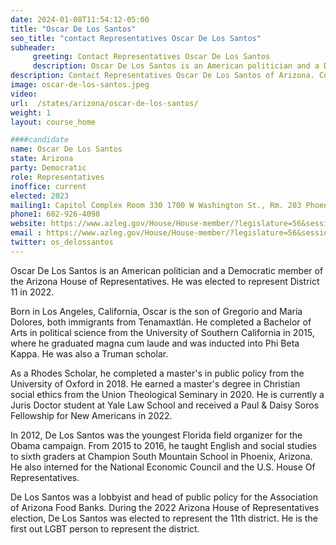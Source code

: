 ```yaml
---
date: 2024-01-08T11:54:12-05:00
title: "Oscar De Los Santos"
seo_title: "contact Representatives Oscar De Los Santos"
subheader:
     greeting: Contact Representatives Oscar De Los Santos
     description: Oscar De Los Santos is an American politician and a Democratic member of the Arizona House of Representatives. He was elected to represent District 11 in 2022.
description: Contact Representatives Oscar De Los Santos of Arizona. Contact information for Oscar De Los Santos includes email address, phone number, and mailing address.
image: oscar-de-los-santos.jpeg
video:
url:  /states/arizona/oscar-de-los-santos/
weight: 1
layout: course_home

####candidate
name: Oscar De Los Santos
state: Arizona
party: Democratic
role: Representatives
inoffice: current
elected: 2023
mailing1: Capitol Complex Room 330 1700 W Washington St., Rm. 203 Phoenix, AZ 85007-2890
phone1: 602-926-4098
website: https://www.azleg.gov/House/House-member/?legislature=56&session=128&legislator=2158/
email : https://www.azleg.gov/House/House-member/?legislature=56&session=128&legislator=2158/
twitter: os_delossantos
---
```


Oscar De Los Santos is an American politician and a Democratic member of the Arizona House of Representatives. He was elected to represent District 11 in 2022.

Born in Los Angeles, California, Oscar is the son of Gregorio and María Dolores, both immigrants from Tenamaxtlán. He completed a Bachelor of Arts in political science from the University of Southern California in 2015, where he graduated magna cum laude and was inducted into Phi Beta Kappa. He was also a Truman scholar.

As a Rhodes Scholar, he completed a master's in public policy from the University of Oxford in 2018. He earned a master's degree in Christian social ethics from the Union Theological Seminary in 2020. He is currently a Juris Doctor student at Yale Law School and received a Paul & Daisy Soros Fellowship for New Americans in 2022.

In 2012, De Los Santos was the youngest Florida field organizer for the Obama campaign. From 2015 to 2016, he taught English and social studies to sixth graders at Champion South Mountain School in Phoenix, Arizona. He also interned for the National Economic Council and the U.S. House Of Representatives.

De Los Santos was a lobbyist and head of public policy for the Association of Arizona Food Banks. During the 2022 Arizona House of Representatives election, De Los Santos was elected to represent the 11th district. He is the first out LGBT person to represent the district.
